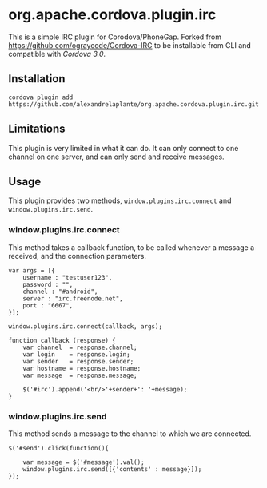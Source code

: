 org.apache.cordova.plugin.irc
===========
This is a simple IRC plugin for Corodova/PhoneGap. Forked from https://github.com/ograycode/Cordova-IRC to be installable from CLI and compatible with *Cordova 3.0*.

## Installation

    cordova plugin add https://github.com/alexandrelaplante/org.apache.cordova.plugin.irc.git

## Limitations

This plugin is very limited in what it can do. It can only connect to one channel on one server, and can only send and receive messages.

## Usage

This plugin provides two methods, `window.plugins.irc.connect` and `window.plugins.irc.send`.

### window.plugins.irc.connect

This method takes a callback function, to be called whenever a message a received, and the connection parameters.

    var args = [{
        username : "testuser123",
        password : "",
        channel : "#android",
        server : "irc.freenode.net",
        port : "6667",
    }];

    window.plugins.irc.connect(callback, args);

    function callback (response) {
        var channel  = response.channel;
        var login    = response.login;
        var sender   = response.sender;
        var hostname = response.hostname;
        var message  = response.message;

        $('#irc').append('<br/>'+sender+': '+message);
    }


### window.plugins.irc.send

This method sends a message to the channel to which we are connected.

    $('#send').click(function(){

        var message = $('#message').val();
        window.plugins.irc.send([{'contents' : message}]);
    });